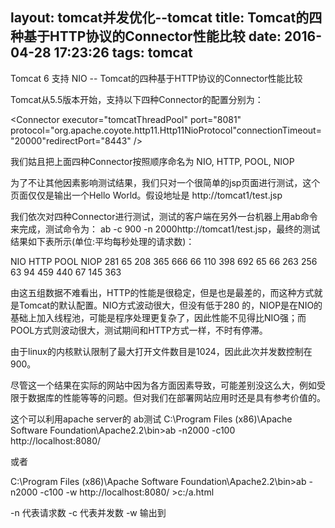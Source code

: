 layout: tomcat并发优化--tomcat
title: Tomcat的四种基于HTTP协议的Connector性能比较
date: 2016-04-28 17:23:26
tags: tomcat
---
Tomcat 6 支持 NIO -- Tomcat的四种基于HTTP协议的Connector性能比较

Tomcat从5.5版本开始，支持以下四种Connector的配置分别为：


<!--基于NIO的http协议的Connector 性能最好--->
<Connector port="8081" protocol="org.apache.coyote.http11.Http11NioProtocol"  connectionTimeout="20000" redirectPort="8443"/>

<!--tomcat默认http协议的Connector 性能最差-->
<Connector port="8081" protocol="HTTP/1.1" connectionTimeout="20000" redirectPort="8443"/>

<!--http连接池协议的Connector   性能差- ->   
<Connector executor="tomcatThreadPool" port="8081" protocol="HTTP/1.1"connectionTimeout="20000"redirectPort="8443" />

<!--基于NIO链接池协议的Connector 性能较好-->
<Connector executor="tomcatThreadPool" port="8081" protocol="org.apache.coyote.http11.Http11NioProtocol"connectionTimeout="20000"redirectPort="8443" />

我们姑且把上面四种Connector按照顺序命名为 NIO, HTTP, POOL, NIOP

为了不让其他因素影响测试结果，我们只对一个很简单的jsp页面进行测试，这个页面仅仅是输出一个Hello World。假设地址是 http://tomcat1/test.jsp

我们依次对四种Connector进行测试，测试的客户端在另外一台机器上用ab命令来完成，测试命令为： ab -c 900 -n 2000http://tomcat1/test.jsp，最终的测试结果如下表所示(单位:平均每秒处理的请求数)：

NIO    HTTP    POOL    NIOP
281     65     208     365
666     66     110     398
692     65     66     263
256     63     94     459
440     67     145     363

由这五组数据不难看出，HTTP的性能是很稳定，但是也是最差的，而这种方式就是Tomcat的默认配置。NIO方式波动很大，但没有低于280 的，NIOP是在NIO的基础上加入线程池，可能是程序处理更复杂了，因此性能不见得比NIO强；而POOL方式则波动很大，测试期间和HTTP方式一样，不时有停滞。

由于linux的内核默认限制了最大打开文件数目是1024，因此此次并发数控制在900。

尽管这一个结果在实际的网站中因为各方面因素导致，可能差别没这么大，例如受限于数据库的性能等等的问题。但对我们在部署网站应用时还是具有参考价值的。



这个可以利用apache server的 ab测试
C:\Program Files (x86)\Apache Software Foundation\Apache2.2\bin>ab -n2000 -c100 http://localhost:8080/

或者

C:\Program Files (x86)\Apache Software Foundation\Apache2.2\bin>ab -n2000 -c100 -w http://localhost:8080/ >c:/a.html


-n 代表请求数
-c 代表并发数
-w 输出到
